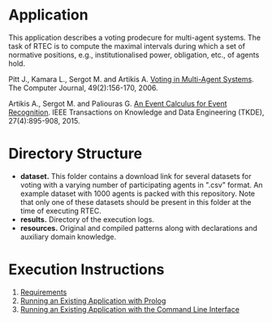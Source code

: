 # Application

This application describes a voting prodecure for multi-agent systems. The task of RTEC is to compute the maximal intervals during which a set of normative positions, e.g., institutionalised power, obligation, etc., of agents hold.

Pitt J., Kamara L., Sergot M. and Artikis A. [Voting in Multi-Agent Systems](https://doi.org/10.1093/comjnl/bxh164). The Computer Journal, 49(2):156-170, 2006.

Artikis A., Sergot M. and Paliouras G. [An Event Calculus for Event Recognition](http://cer.iit.demokritos.gr/publications/papers/2015/artikis-TKDE14.pdf). IEEE Transactions on Knowledge and Data Engineering (TKDE), 27(4):895-908, 2015.

# Directory Structure
- **dataset.** This folder contains a download link for several datasets for voting with a varying number of participating agents in ".csv" format. An example dataset with 1000 agents is packed with this repository. Note that only one of these datasets should be present in this folder at the time of executing RTEC.
- **results.** Directory of the execution logs.
- **resources.** Original and compiled patterns along with declarations and auxiliary domain knowledge.

# Execution Instructions

1. [Requirements](../../docs/prolog-requirements.md)
2. [Running an Existing Application with Prolog](../../docs/prolog-existing-apps.md)
2. [Running an Existing Application with the Command Line Interface](../../docs/cli-existing-apps.md)
